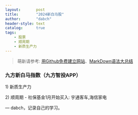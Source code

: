 ```yaml
---
layout:       post
title:        "2024新白马股"
author:       "dabch"
header-style: text
catalog:      true
tags:
    - 股票
    - 顺周期
    - 新质生产力
---
```


> 萌新请参考: [用Github免费建立网站](https://www.bilibili.com/video/BV12H4y1N7Q4/)、[MarkDown语法大总结](https://blog.csdn.net/xdnxl/article/details/129518943) 

### 九方新白马指数（九方智投APP）
<p>    1) 新质生产力                                     </p>
<p>    2) 顺周期 - 社保基金1月开始买入: 宇通客车,海信家电     </p>

— dabch，记录自己的学习。
